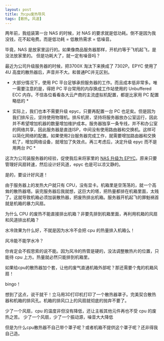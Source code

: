 ```yaml
---
layout: post
title: 为cpu废热导风
tags: [散热, 风道]
---
```


两年前，我组装第一台 NAS 的时候，对 NAS 的要求就是低功耗。倒不是因为我没钱，花不起电费。而是低功耗 = 低散热需求 = 低噪音。

毕竟，NAS 是放家里运行的。如果像商品服务器那样，开机约等于飞机起飞，是没法放家里的。
但是功耗大了，就一定有噪音吗？

最近为公司升级服务器的时候，把3700X 淘汰下来换成了 7302P。EPYC 使用了 4U 高度的散热器后，声音并不大。和普通PC并无区别。

* 大部分情况下，使用 PC 平台足够承担服务器的工作。而且成本低非常多。唯一需要注意的是，得把 PC 平台常用的内存换成工作站使用的 Unbuffered ECC 内存。不信各位看看各大云产商的主流虚拟机配置，都是比家用 PC 配置略低的 *

* 实际上，我们也本不需要升级 epyc，只要再配置一台 PC 也足矣。但是因为我们排斥云，坚持使用物理机。排斥机房，坚持将服务器放办公室运行，因此并不希望增加机器的数量增加维护成本。服务器独享一条专线，并不和办公室的网络共享，因此服务器是直连ISP，中间没有使用路由器和交换机。这样可以简化网络的配置。如果使用2台服务器完成工作，就需要增加路由器和交换机了，增加网络设备，就增加了失效点。再三考虑后，决定升级 epyc 而不是用两台 PC *

这次为公司装服务器的经验，促使我后来将家里的 [NAS 升级为 EPYC](/2021/03/28/epyc-as-3rd-nas.html)。原来只要管理好风扇转速，然后设计好风道，epyc 也是可以凉又静的。

是的，要设计好风道！

由于服务器上的发热大户就只有 CPU，没有显卡。机箱里是空荡荡的，就一个高耸的散热器塔。装完服务器后我就想，这巨大的塔，把热量都排在机箱里面，太贱了。这就导致机箱必须加装散热器，把废热排出机箱。服务器开机起飞的罪魁祸首就是机箱的暴力风扇。

为什么 CPU 的废热不能直接排出机箱？非要先排到机箱里面，再利用机箱的风扇和风道排出机箱？

水冷效果为什么好，不就是因为水冷不会把 cpu 的热量排入机箱么！

风冷能不能学水冷？

你肯定会不假思索的说不能。因为风冷的热管是硬的，没法调整散热片的位置，只能待 cpu 上方。热量就必然只能排到机箱里。

如果给cpu的散热器加个套，让他的废气直通机箱外部呢？那还需要个鬼的机箱风扇！

bingo！

想到了这点，说干就干！立马用3D打印机打印了一个散热器罩子。完美契合散热器和机箱的排风孔。机箱的排风口上的风扇就彻底的抛弃不要了。

少了一个风扇，cpu 的温度非但没有降低，还让主板其他元件再也不受 cpu 的废热之苦。
少了一个风扇，少了一个振动源，噪音大大降低

但是为什么cpu散热器不自己带个罩子呢？或者机箱不提供这个罩子呢？还非得我自己造。

